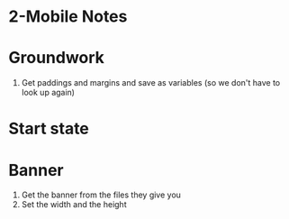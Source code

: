 # 2-Mobile Notes

# Groundwork

1. Get paddings and margins and save as variables (so we don't have to look up again)

# Start state

# Banner

1. Get the banner from the files they give you
2. Set the width and the height
